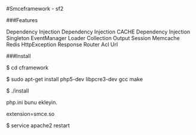 #Smceframework - sf2

###Features

Dependency Injection
Dependency Injection CACHE
Dependency Injection Singleton
EventManager
Loader
Collection
Output
Session
Memcache
Redis
HttpException
Response
Router
Acl
Url

###Install

$ cd cframework

$ sudo apt-get install php5-dev libpcre3-dev gcc make

$ ./install 

php.ini bunu ekleyin.

extension=smce.so

$ service apache2 restart